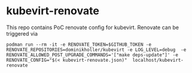 # kubevirt-renovate
This repo contains PoC renovate config for kubevirt.
Renovate can be triggered via
```
podman run --rm -it -e RENOVATE_TOKEN=$GITHUB_TOKEN -e RENOVATE_REPOSITORIES=dominikholler/kubevirt -e LOG_LEVEL=debug  -e RENOVATE_ALLOWED_POST_UPGRADE_COMMANDS='["make deps-update"]' -e RENOVATE_CONFIG="$(< kubevirt-renovate.json)"  localhost/kubevirt-renovate
```

